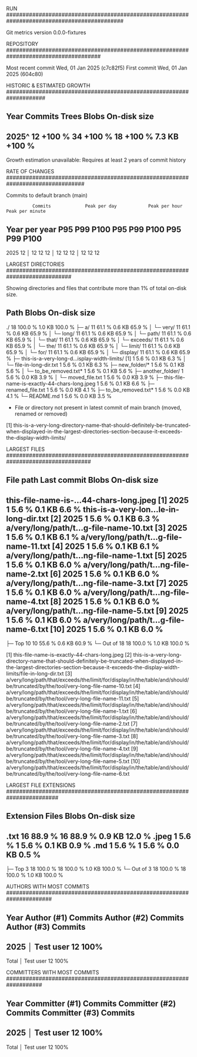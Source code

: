 RUN ############################################################################################

Git metrics version        0.0.0-fixtures

REPOSITORY #####################################################################################

Most recent commit         Wed, 01 Jan 2025 (c7c82f5)
First commit               Wed, 01 Jan 2025 (604c80)

HISTORIC & ESTIMATED GROWTH ####################################################################

Year        Commits                  Trees                  Blobs           On-disk size
------------------------------------------------------------------------------------------------
2025^            12  +100 %             34  +100 %             18  +100 %         7.3 KB  +100 %
------------------------------------------------------------------------------------------------
Growth estimation unavailable: Requires at least 2 years of commit history

RATE OF CHANGES ################################################################################

Commits to default branch (main)

              Commits             Peak per day            Peak per hour          Peak per minute
Year         per year        P95    P99   P100        P95    P99   P100        P95    P99   P100
------------------------------------------------------------------------------------------------
2025               12   │     12     12     12   │     12     12     12   │     12     12     12

LARGEST DIRECTORIES ############################################################################

Showing directories and files that contribute more than 1% of total on-disk size.

Path                                                        Blobs           On-disk size
------------------------------------------------------------------------------------------------
./                                                             18 100.0 %         1.0 KB 100.0 %
├─ a/                                                          11  61.1 %         0.6 KB  65.9 %
│  └─ very/                                                    11  61.1 %         0.6 KB  65.9 %
│     └─ long/                                                 11  61.1 %         0.6 KB  65.9 %
│        └─ path/                                              11  61.1 %         0.6 KB  65.9 %
│           └─ that/                                           11  61.1 %         0.6 KB  65.9 %
│              └─ exceeds/                                     11  61.1 %         0.6 KB  65.9 %
│                 └─ the/                                      11  61.1 %         0.6 KB  65.9 %
│                    └─ limit/                                 11  61.1 %         0.6 KB  65.9 %
│                       └─ for/                                11  61.1 %         0.6 KB  65.9 %
│                          └─ display/                         11  61.1 %         0.6 KB  65.9 %
├─ this-is-a-very-long-d...isplay-width-limits/ [1]             1   5.6 %         0.1 KB   6.3 %
│  └─ file-in-long-dir.txt                                      1   5.6 %         0.1 KB   6.3 %
├─ new_folder/*                                                 1   5.6 %         0.1 KB   5.6 %
│  └─ to_be_removed.txt*                                        1   5.6 %         0.1 KB   5.6 %
├─ another_folder/                                              1   5.6 %         0.0 KB   3.9 %
│  └─ moved_file.txt                                            1   5.6 %         0.0 KB   3.9 %
├─ this-file-name-is-exactly-44-chars-long.jpeg                 1   5.6 %         0.1 KB   6.6 %
├─ renamed_file.txt                                             1   5.6 %         0.0 KB   4.1 %
├─ to_be_removed.txt*                                           1   5.6 %         0.0 KB   4.1 %
└─ README.md                                                    1   5.6 %         0.0 KB   3.5 %

* File or directory not present in latest commit of main branch (moved, renamed or removed)

[1] this-is-a-very-long-directory-name-that-should-definitely-be-truncated-when-displayed-in-the-largest-directories-section-because-it-exceeds-the-display-width-limits/

LARGEST FILES ##################################################################################

File path                              Last commit          Blobs           On-disk size
------------------------------------------------------------------------------------------------
this-file-name-is-...44-chars-long.jpeg [1]   2025              1   5.6 %         0.1 KB   6.6 %
this-is-a-very-lon...le-in-long-dir.txt [2]   2025              1   5.6 %         0.1 KB   6.3 %
a/very/long/path/t...g-file-name-10.txt [3]   2025              1   5.6 %         0.1 KB   6.1 %
a/very/long/path/t...g-file-name-11.txt [4]   2025              1   5.6 %         0.1 KB   6.1 %
a/very/long/path/t...ng-file-name-1.txt [5]   2025              1   5.6 %         0.1 KB   6.0 %
a/very/long/path/t...ng-file-name-2.txt [6]   2025              1   5.6 %         0.1 KB   6.0 %
a/very/long/path/t...ng-file-name-3.txt [7]   2025              1   5.6 %         0.1 KB   6.0 %
a/very/long/path/t...ng-file-name-4.txt [8]   2025              1   5.6 %         0.1 KB   6.0 %
a/very/long/path/t...ng-file-name-5.txt [9]   2025              1   5.6 %         0.1 KB   6.0 %
a/very/long/path/t...g-file-name-6.txt [10]   2025              1   5.6 %         0.1 KB   6.0 %
------------------------------------------------------------------------------------------------
├─ Top 10                                                      10  55.6 %         0.6 KB  60.9 %
└─ Out of 18                                                   18 100.0 %         1.0 KB 100.0 %

[1] this-file-name-is-exactly-44-chars-long.jpeg
[2] this-is-a-very-long-directory-name-that-should-definitely-be-truncated-when-displayed-in-the-largest-directories-section-because-it-exceeds-the-display-width-limits/file-in-long-dir.txt
[3] a/very/long/path/that/exceeds/the/limit/for/display/in/the/table/and/should/be/truncated/by/the/tool/very-long-file-name-10.txt
[4] a/very/long/path/that/exceeds/the/limit/for/display/in/the/table/and/should/be/truncated/by/the/tool/very-long-file-name-11.txt
[5] a/very/long/path/that/exceeds/the/limit/for/display/in/the/table/and/should/be/truncated/by/the/tool/very-long-file-name-1.txt
[6] a/very/long/path/that/exceeds/the/limit/for/display/in/the/table/and/should/be/truncated/by/the/tool/very-long-file-name-2.txt
[7] a/very/long/path/that/exceeds/the/limit/for/display/in/the/table/and/should/be/truncated/by/the/tool/very-long-file-name-3.txt
[8] a/very/long/path/that/exceeds/the/limit/for/display/in/the/table/and/should/be/truncated/by/the/tool/very-long-file-name-4.txt
[9] a/very/long/path/that/exceeds/the/limit/for/display/in/the/table/and/should/be/truncated/by/the/tool/very-long-file-name-5.txt
[10] a/very/long/path/that/exceeds/the/limit/for/display/in/the/table/and/should/be/truncated/by/the/tool/very-long-file-name-6.txt

LARGEST FILE EXTENSIONS ########################################################################

Extension                            Files                  Blobs           On-disk size
------------------------------------------------------------------------------------------------
.txt                                    16  88.9 %             16  88.9 %         0.9 KB  12.0 %
.jpeg                                    1   5.6 %              1   5.6 %         0.1 KB   0.9 %
.md                                      1   5.6 %              1   5.6 %         0.0 KB   0.5 %
------------------------------------------------------------------------------------------------
├─ Top 3                                18 100.0 %             18 100.0 %         1.0 KB 100.0 %
└─ Out of 3                             18 100.0 %             18 100.0 %         1.0 KB 100.0 %

AUTHORS WITH MOST COMMITS ######################################################################

Year     Author (#1)    Commits        Author (#2)    Commits        Author (#3)    Commits
------------------------------------------------------------------------------------------------
2025   │ Test user           12 100%
------------------------------------------------------------------------------------------------
Total  │ Test user           12 100%

COMMITTERS WITH MOST COMMITS ###################################################################

Year     Committer (#1) Commits        Committer (#2) Commits        Committer (#3) Commits
------------------------------------------------------------------------------------------------
2025   │ Test user           12 100%
------------------------------------------------------------------------------------------------
Total  │ Test user           12 100%

